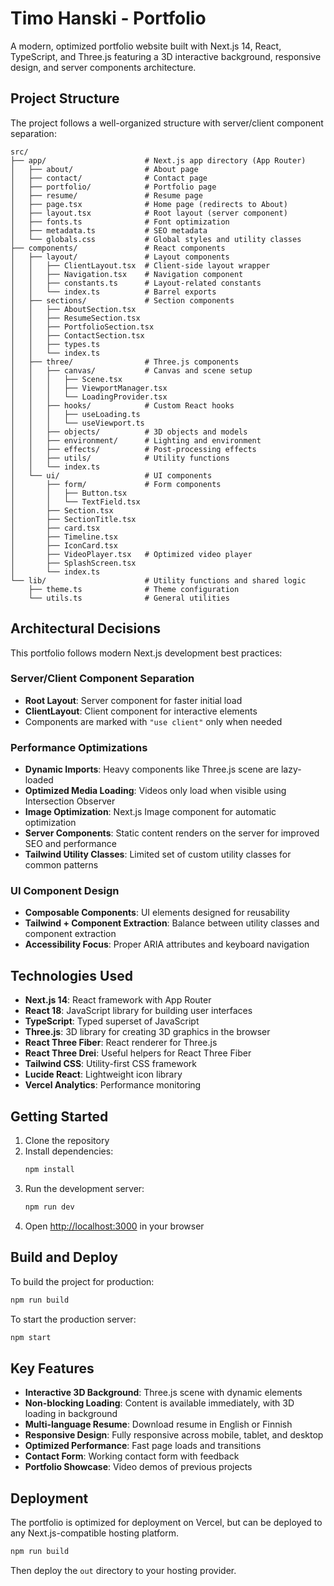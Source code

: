 # Timo Hanski - Portfolio

A modern, optimized portfolio website built with Next.js 14, React, TypeScript, and Three.js featuring a 3D interactive
background, responsive design, and server components architecture.

## Project Structure

The project follows a well-organized structure with server/client component separation:

```
src/
├── app/                      # Next.js app directory (App Router)
│   ├── about/                # About page
│   ├── contact/              # Contact page
│   ├── portfolio/            # Portfolio page
│   ├── resume/               # Resume page
│   ├── page.tsx              # Home page (redirects to About)
│   ├── layout.tsx            # Root layout (server component)
│   ├── fonts.ts              # Font optimization
│   ├── metadata.ts           # SEO metadata
│   └── globals.css           # Global styles and utility classes
├── components/               # React components
│   ├── layout/               # Layout components
│   │   ├── ClientLayout.tsx  # Client-side layout wrapper
│   │   ├── Navigation.tsx    # Navigation component
│   │   ├── constants.ts      # Layout-related constants
│   │   └── index.ts          # Barrel exports
│   ├── sections/             # Section components
│   │   ├── AboutSection.tsx
│   │   ├── ResumeSection.tsx
│   │   ├── PortfolioSection.tsx
│   │   ├── ContactSection.tsx
│   │   ├── types.ts
│   │   └── index.ts
│   ├── three/                # Three.js components
│   │   ├── canvas/           # Canvas and scene setup
│   │   │   ├── Scene.tsx
│   │   │   ├── ViewportManager.tsx
│   │   │   └── LoadingProvider.tsx
│   │   ├── hooks/            # Custom React hooks
│   │   │   ├── useLoading.ts
│   │   │   └── useViewport.ts
│   │   ├── objects/          # 3D objects and models
│   │   ├── environment/      # Lighting and environment
│   │   ├── effects/          # Post-processing effects
│   │   ├── utils/            # Utility functions
│   │   └── index.ts
│   └── ui/                   # UI components
│       ├── form/             # Form components
│       │   ├── Button.tsx
│       │   └── TextField.tsx
│       ├── Section.tsx
│       ├── SectionTitle.tsx
│       ├── card.tsx
│       ├── Timeline.tsx
│       ├── IconCard.tsx
│       ├── VideoPlayer.tsx   # Optimized video player
│       ├── SplashScreen.tsx
│       └── index.ts
└── lib/                      # Utility functions and shared logic
    ├── theme.ts              # Theme configuration
    └── utils.ts              # General utilities
```

## Architectural Decisions

This portfolio follows modern Next.js development best practices:

### Server/Client Component Separation

- **Root Layout**: Server component for faster initial load
- **ClientLayout**: Client component for interactive elements
- Components are marked with `"use client"` only when needed

### Performance Optimizations

- **Dynamic Imports**: Heavy components like Three.js scene are lazy-loaded
- **Optimized Media Loading**: Videos only load when visible using Intersection Observer
- **Image Optimization**: Next.js Image component for automatic optimization
- **Server Components**: Static content renders on the server for improved SEO and performance
- **Tailwind Utility Classes**: Limited set of custom utility classes for common patterns

### UI Component Design

- **Composable Components**: UI elements designed for reusability
- **Tailwind + Component Extraction**: Balance between utility classes and component extraction
- **Accessibility Focus**: Proper ARIA attributes and keyboard navigation

## Technologies Used

- **Next.js 14**: React framework with App Router
- **React 18**: JavaScript library for building user interfaces
- **TypeScript**: Typed superset of JavaScript
- **Three.js**: 3D library for creating 3D graphics in the browser
- **React Three Fiber**: React renderer for Three.js
- **React Three Drei**: Useful helpers for React Three Fiber
- **Tailwind CSS**: Utility-first CSS framework
- **Lucide React**: Lightweight icon library
- **Vercel Analytics**: Performance monitoring

## Getting Started

1. Clone the repository
2. Install dependencies:
   ```bash
   npm install
   ```
3. Run the development server:
   ```bash
   npm run dev
   ```
4. Open [http://localhost:3000](http://localhost:3000) in your browser

## Build and Deploy

To build the project for production:

```bash
npm run build
```

To start the production server:

```bash
npm start
```

## Key Features

- **Interactive 3D Background**: Three.js scene with dynamic elements
- **Non-blocking Loading**: Content is available immediately, with 3D loading in background
- **Multi-language Resume**: Download resume in English or Finnish
- **Responsive Design**: Fully responsive across mobile, tablet, and desktop
- **Optimized Performance**: Fast page loads and transitions
- **Contact Form**: Working contact form with feedback
- **Portfolio Showcase**: Video demos of previous projects

## Deployment

The portfolio is optimized for deployment on Vercel, but can be deployed to any Next.js-compatible hosting platform.

```bash
npm run build
```

Then deploy the `out` directory to your hosting provider.
